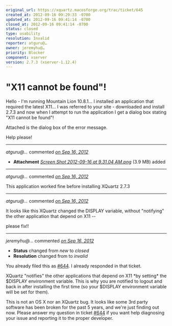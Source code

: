 ```yaml
---
original_url: https://xquartz.macosforge.org/trac/ticket/645
created_at: 2012-09-16 09:29:33 -0700
updated_at: 2012-09-16 09:41:14 -0700
closed_at: 2012-09-16 09:41:14 -0700
status: closed
type: usability
resolution: Invalid
reporter: atguru@…
owner: jeremyhu@…
priority: Blocker
component: xserver
version: 2.7.3 (xserver-1.12.4)
---
```


"X11 cannot be found"!
======================


Hello - I'm running Mountain Lion 10.8.1... I installed an application that required the latest X11... I was referred to your site - downloaded and install 2.7.3 and now when I attempt to run the application I get a dialog box stating "X11 cannot be found"!

Attached is the dialog box of the error message.

Help please!



---

*atguru@…* commented *[on Sep 16, 2012](https://xquartz.macosforge.org/trac/attachment/ticket/645/Screen%20Shot%202012-09-16%20at%209.31.04%20AM.png "September 16, 2012 at 9:32 AM PDT")*

-   **Attachment** *[Screen Shot 2012-09-16 at 9.31.04 AM.png](../attachment/ticket/645/Screen%20Shot%202012-09-16%20at%209.31.04%20AM.png)* (3.9 MB) added



---

*atguru@…* commented *[on Sep 16, 2012](https://xquartz.macosforge.org/trac/ticket/645#comment:1 "September 16, 2012 at 9:33 AM PDT")*

This application worked fine before installing XQuartz 2.7.3



---

*atguru@…* commented *[on Sep 16, 2012](https://xquartz.macosforge.org/trac/ticket/645#comment:2 "September 16, 2012 at 9:36 AM PDT")*

It looks like this XQuartz changed the DISPLAY variable, without "notifying" the other application that depend on X11 --

please fix!!



---

*jeremyhu@…* commented *[on Sep 16, 2012](https://xquartz.macosforge.org/trac/ticket/645#comment:3 "September 16, 2012 at 9:41 AM PDT")*

-   **Status** changed from *new* to *closed*
-   **Resolution** changed from to *invalid*

You already filed this as [\#⁠644](https://xquartz.macosforge.org/trac/ticket/644). I already responded in that ticket.

XQuartz "notifies" the other applications that depend on X11 \*by setting\* the $DISPLAY environment variable. This is why you are notified to logout and back in after installing the first time (so your $DISPLAY environment variable will be set for them).

This is not an OS X nor an XQuartz bug. It looks like some 3rd party software has been broken for the past 5 years, and we're just finding out now. Please answer my question in ticket [\#⁠644](https://xquartz.macosforge.org/trac/ticket/644) if you want help diagnosing your issue and reporting it to the proper developer.



